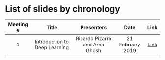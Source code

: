 # List of slides by chronology

| Meeting # | Title | Presenters | Date | Link |
|:---------:|:-----:|:----------:|:----:|:----:|
| 1 | Introduction to Deep Learning | Ricardo Pizarro and Arna Ghosh | 21 February 2019 | [Link](../Slides/Meeting1%20-%20Introduction.pdf.pdf) |
